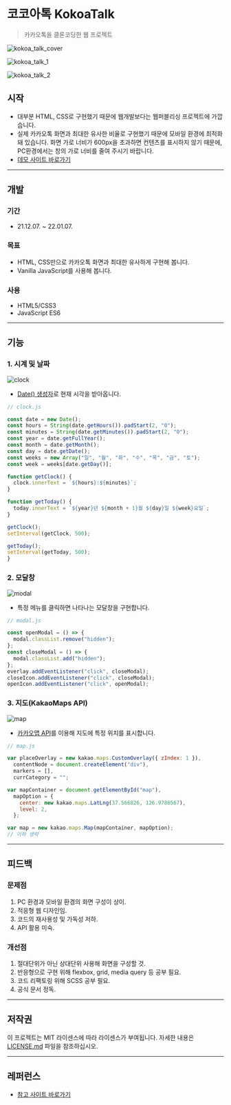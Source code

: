 # 코코아톡 KokoaTalk

> 카카오톡을 클론코딩한 웹 프로젝트

![kokoa_talk_cover](https://user-images.githubusercontent.com/68595933/148503753-b8ce4ad7-90a5-4f7e-89b4-520a91cf2a76.jpg)

![kokoa_talk_1](https://user-images.githubusercontent.com/68595933/189161211-302a85b8-4241-4e3c-8efc-6328e6e09bfe.png)

![kokoa_talk_2](https://user-images.githubusercontent.com/68595933/189161267-b260a98e-36b7-4e17-9e05-6f23af66a30e.png)

## 시작

- 대부분 HTML, CSS로 구현했기 때문에 웹개발보다는 웹퍼블리싱 프로젝트에 가깝습니다.
- 실제 카카오톡 화면과 최대한 유사한 비율로 구현했기 때문에 모바일 환경에 최적화 돼 있습니다. 화면 가로 너비가 600px을 초과하면 컨텐츠를 표시하지 않기 때문에, PC환경에서는 창의 가로 너비를 줄여 주시기 바랍니다.
- [데모 사이트 바로가기][데모]

---

## 개발

### 기간

- 21.12.07. ~ 22.01.07.

### 목표

- HTML, CSS만으로 카카오톡 화면과 최대한 유사하게 구현해 봅니다.
- Vanilla JavaScript를 사용해 봅니다.

### 사용

- HTML5/CSS3
- JavaScript ES6

---

## 기능

### 1. 시계 및 날짜

![clock](https://user-images.githubusercontent.com/68595933/151915109-69130133-01a3-4484-a1df-a18169055b8b.png)

- [Date() 생성자][현재 시각]로 현재 시각을 받아옵니다.

```javascript
// clock.js

const date = new Date();
const hours = String(date.getHours()).padStart(2, "0");
const minutes = String(date.getMinutes()).padStart(2, "0");
const year = date.getFullYear();
const month = date.getMonth();
const day = date.getDate();
const weeks = new Array("일", "월", "화", "수", "목", "금", "토");
const week = weeks[date.getDay()];

function getClock() {
  clock.innerText = `${hours}:${minutes}`;
}

function getToday() {
  today.innerText = `${year}년 ${month + 1}월 ${day}일 ${week}요일`;
}

getClock();
setInterval(getClock, 500);

getToday();
setInterval(getToday, 500);
}
```

### 2. 모달창

![modal](https://user-images.githubusercontent.com/68595933/151915234-63d735fe-9ba5-4928-9e6f-afc9204aff4b.png)

- 특정 메뉴를 클릭하면 나타나는 모달창을 구현합니다.

```javascript
// modal.js

const openModal = () => {
  modal.classList.remove("hidden");
};
const closeModal = () => {
  modal.classList.add("hidden");
};
overlay.addEventListener("click", closeModal);
closeIcon.addEventListener("click", closeModal);
openIcon.addEventListener("click", openModal);
```

### 3. 지도(KakaoMaps API)

![map](https://user-images.githubusercontent.com/68595933/151915385-e3b77b28-76f3-4311-95fb-7ce9d331cf29.png)

- [카카오맵 API][지도 api]를 이용해 지도에 특정 위치를 표시합니다.

```javascript
// map.js

var placeOverlay = new kakao.maps.CustomOverlay({ zIndex: 1 }),
  contentNode = document.createElement("div"),
  markers = [],
  currCategory = "";

var mapContainer = document.getElementById("map"),
  mapOption = {
    center: new kakao.maps.LatLng(37.566826, 126.9786567),
    level: 2,
  };

var map = new kakao.maps.Map(mapContainer, mapOption);
// 이하 생략
```

---

## 피드백

### 문제점

1. PC 환경과 모바일 환경의 화면 구성이 상이.
2. 적응형 웹 디자인임.
3. 코드의 재사용성 및 가독성 저하.
4. API 활용 미숙.

### 개선점

1. 절대단위가 아닌 상대단위 사용해 화면을 구성할 것.
2. 반응형으로 구현 위해 flexbox, grid, media query 등 공부 필요.
3. 코드 리팩토링 위해 SCSS 공부 필요.
4. 공식 문서 정독.

---

## 저작권

이 프로젝트는 MIT 라이센스에 따라 라이센스가 부여됩니다. 자세한 내용은 [LICENSE.md](LICENSE.md) 파일을 참조하십시오.

---

## 레퍼런스

- [참고 사이트 바로가기][참고]

<!-- 링크 -->

[데모]: https://shinyelee.github.io/kokoa_talk/

[현재 시각]: https://developer.mozilla.org/ko/docs/Web/JavaScript/Reference/Global_Objects/Date/Date
[지도 api]: https://apis.map.kakao.com/web/guide/

[참고]: https://nomadcoders.github.io/kokoa-clone-2020/
